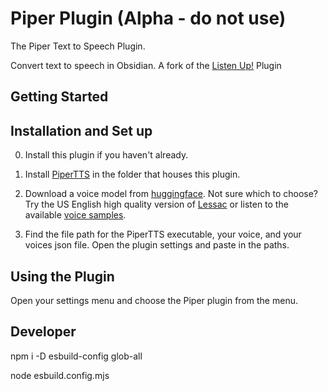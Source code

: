 # Piper Plugin (Alpha - do not use)
The Piper Text to Speech Plugin.

Convert text to speech in Obsidian. A fork of the [Listen Up!](https://github.com/tejas-hosamani/obsidian-plugin-text-to-speech) Plugin


## Getting Started

## Installation and Set up

0. Install this plugin if you haven't already.

1. Install [PiperTTS](https://pypi.org/project/piper-tts/) in the folder that houses this plugin.

2. Download a voice model from [huggingface](https://huggingface.co/rhasspy/piper-voices/tree/main). Not sure which to choose? Try the US English high quality version of [Lessac](https://huggingface.co/rhasspy/piper-voices/tree/main/en/en_US/lessac/high) or listen to the available [voice samples](https://rhasspy.github.io/piper-samples/).

3. Find the file path for the PiperTTS executable, your voice, and your voices json file. Open the plugin settings and paste in the paths.

## Using the Plugin

Open your settings menu and choose the Piper plugin from the menu.

## Developer

npm i -D esbuild-config glob-all

node esbuild.config.mjs
